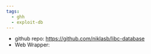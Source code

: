 ```yaml
---
tags:
  - ghh
  - exploit-db
---
```

- github repo: https://github.com/niklasb/libc-database
- Web Wrapper: 